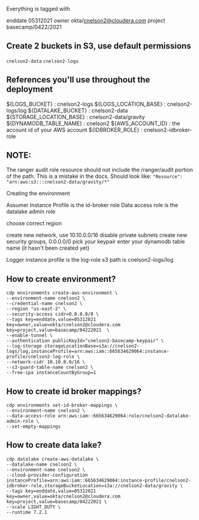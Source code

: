 Everything is tagged with 

enddate   05312021
owner  okta/cnelson2@cloudera.com
project   basecamp/0422/2021

## Create 2 buckets in S3, use default permissions
`cnelson2-data`
`cnelson2-logs`

## References you'll use throughout the deployment
${LOGS_BUCKET} : cnelson2-logs
${LOGS_LOCATION_BASE} : cnelson2-logs/log
${DATALAKE_BUCKET} : cnelson2-data
${STORAGE_LOCATION_BASE} : cnelson2-data/gravity
${DYNAMODB_TABLE_NAME} : cnelson2
${AWS_ACCOUNT_ID} : the account id of your AWS account
${IDBROKER_ROLE} : cnelson2-idbroker-role

## NOTE:  
The ranger audit role resource should not include the /ranger/audit portion of the path.  This is a mistake in the docs.
Should look like:
`"Resource": "arn:aws:s3:::cnelson2-data/gravity/*"`


Creating the environment

Assumer Instance Profile is the id-broker role
Data access role is the datalake admin role

choose correct region

create new network, use 10.10.0.0/16
disable private subnets
create new security groups, 0.0.0.0/0
pick your keypair
enter your dynamodb table name (it hasn't been created yet)

Logger instance profile is the log-role
s3 path is cnelson2-logs/log

## How to create environment?
```
cdp environments create-aws-environment \
--environment-name cnelson2 \
--credential-name cnelson2 \
--region "us-east-2" \
--security-access cidr=0.0.0.0/0 \
--tags key=enddate,value=05312021 key=owner,value=okta/cnelson2@cloudera.com key=project,value=basecamp/04222021  \
--enable-tunnel \
--authentication publicKeyId="cnelson2-basecamp-keypair" \
--log-storage storageLocationBase=s3a://cnelson2-logs/log,instanceProfile=arn:aws:iam::665634629064:instance-profile/cnelson2-log-role \
--network-cidr 10.10.0.0/16 \
--s3-guard-table-name cnelson2 \
--free-ipa instanceCountByGroup=1 
```


## How to create id broker mappings?
```
cdp environments set-id-broker-mappings \
--environment-name cnelson2 \
--data-access-role arn:aws:iam::665634629064:role/cnelson2-datalake-admin-role \
--set-empty-mappings 
```


## How to create data lake?
```
cdp datalake create-aws-datalake \
--datalake-name cnelson2 \
--environment-name cnelson2 \
--cloud-provider-configuration instanceProfile=arn:aws:iam::665634629064:instance-profile/cnelson2-idbroker-role,storageBucketLocation=s3a://cnelson2-data/gravity \
--tags key=enddate,value=05312021 key=owner,value=okta/cnelson2@cloudera.com key=project,value=basecamp/04222021 \
--scale LIGHT_DUTY \
--runtime 7.2.1 
```
